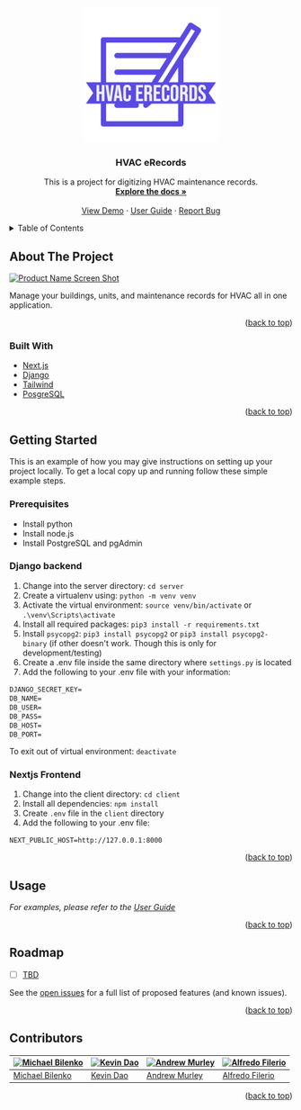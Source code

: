 <div id="top"></div>

<!-- PROJECT LOGO -->
<br />
<div align="center">
  <a href="https://github.com/UIOWAjohnsonhj/TEAM_001">
    <img src="media/HVAC-erecords-logos_transparent.png" alt="Logo" width="240" height="240">
  </a>

<h3 align="center">HVAC eRecords</h3>

  <p align="center">
    This is a project for digitizing HVAC maintenance records.
    <br />
    <a href="https://github.com/UIOWAjohnsonhj/TEAM_001/wiki"><strong>Explore the docs »</strong></a>
    <br />
    <br />
    <a href="https://hvac-erecords.herokuapp.com/">View Demo</a>
    ·
    <a href="https://github.com/UIOWAjohnsonhj/TEAM_001/wiki/User-Guide">User Guide</a>
    ·
    <a href="https://github.com/UIOWAjohnsonhj/TEAM_001/issues">Report Bug</a>
  </p>
</div>



<!-- TABLE OF CONTENTS -->
<details>
  <summary>Table of Contents</summary>
  <ol>
    <li>
      <a href="#about-the-project">About The Project</a>
      <ul>
        <li><a href="#built-with">Built With</a></li>
      </ul>
    </li>
    <li>
      <a href="#getting-started">Getting Started</a>
      <ul>
        <li><a href="#prerequisites">Prerequisites</a></li>
        <li><a href="#django-backend">Django Backend</a></li>
        <li><a href="#nextjs-frontend">Nextjs Frontend</a></li>
      </ul>
    </li>
    <li><a href="#usage">Usage</a></li>
    <li><a href="#roadmap">Roadmap</a></li>
    <li><a href="#contributors">Contributors</a></li>
  </ol>
</details>



<!-- ABOUT THE PROJECT -->
## About The Project

[![Product Name Screen Shot][product-screenshot]](https://hvac-erecords.herokuapp.com/)

Manage your buildings, units, and maintenance records for HVAC all in one application. 

<p align="right">(<a href="#top">back to top</a>)</p>



### Built With

* [Next.js](https://nextjs.org/)
* [Django](https://www.djangoproject.com/)
* [Tailwind](https://tailwindcss.com/)
* [PosgreSQL](https://www.postgresql.org//)


<p align="right">(<a href="#top">back to top</a>)</p>



<!-- GETTING STARTED -->
## Getting Started

This is an example of how you may give instructions on setting up your project locally.
To get a local copy up and running follow these simple example steps.

### Prerequisites

* Install python
* Install node.js
* Install PostgreSQL and pgAdmin



### Django backend
1. Change into the server directory: `cd server`
2. Create a virtualenv using: `python -m venv venv`
3. Activate the virtual environment: `source venv/bin/activate` or `.\venv\Scripts\activate`
4. Install all required packages: `pip3 install -r requirements.txt`
5. Install `psycopg2`: `pip3 install psycopg2` or `pip3 install psycopg2-binary` (if other doesn't work. Though this is only for development/testing)
6. Create a .env file inside the same directory where `settings.py` is located
7. Add the following to your .env file with your information:

```
DJANGO_SECRET_KEY=
DB_NAME=
DB_USER=
DB_PASS=
DB_HOST=
DB_PORT=
```

To exit out of virtual environment: `deactivate`



### Nextjs Frontend
1. Change into the client directory: `cd client`
2. Install all dependencies: `npm install`
3. Create `.env` file in the `client` directory
4. Add the following to your .env file:

```
NEXT_PUBLIC_HOST=http://127.0.0.1:8000
```

<p align="right">(<a href="#top">back to top</a>)</p>



<!-- USAGE EXAMPLES -->
## Usage

_For examples, please refer to the [User Guide](https://github.com/UIOWAjohnsonhj/TEAM_001/wiki/User-Guide)_

<p align="right">(<a href="#top">back to top</a>)</p>



<!-- ROADMAP -->
## Roadmap

- [ ] [TBD](https://github.com/UIOWAjohnsonhj/TEAM_001#workspaces/)

See the [open issues](https://github.com/UIOWAjohnsonhj/TEAM_001/issues) for a full list of proposed features (and known issues).

<p align="right">(<a href="#top">back to top</a>)</p>



<!-- CONTRIBUTORS  -->
## Contributors

[![Michael Bilenko](https://github.com/michael-bilenko.png?size=100)](https://github.com/michael-bilenko) | [![Kevin Dao](https://github.com/kevintdao.png?size=100)](https://github.com/kevintdao) | [![Andrew Murley](https://github.com/AndrewMurley.png?size=100)](https://github.com/AndrewMurley) | [![Alfredo Filerio](https://github.com/AFilerio.png?size=100)](https://github.com/AFilerio)
---|---|---|---
[Michael Bilenko](https://github.com/michael-bilenko) | [Kevin Dao](https://github.com/kevintdao) | [Andrew Murley](https://github.com/AndrewMurley) | [Alfredo Filerio](https://github.com/AFilerio)

<p align="right">(<a href="#top">back to top</a>)</p>



<!-- MARKDOWN LINKS & IMAGES -->
[product-screenshot]: https://user-images.githubusercontent.com/73150419/167306494-5dda1ced-ad1c-4788-89c1-efd9043e22c7.png
